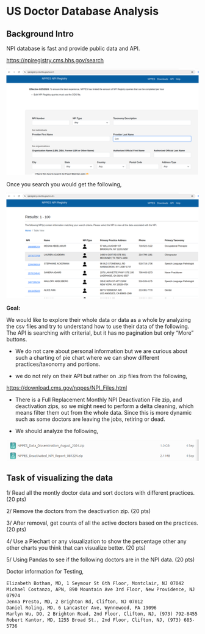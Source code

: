# US Doctor Database Analysis

## Background Intro

NPI database is fast and provide public data and API.

https://npiregistry.cms.hhs.gov/search

![npiregistry](../../../../images/big_data/homework/npiregistry.png)

Once you search you would get the following,

![npi_search](../../../../images/big_data/homework/npi_search.png)

**Goal:**

We would like to explore their whole data or data as a whole by analyzing the csv files and try to understand how to use their data of the following. The API is searching with criterial, but it has no pagination but only “More” buttons.

* We do not care about personal information but we are curious about such a charting of pie chart where we can show different practices/taxonomy and portions.

* we do not rely on their API but rather on .zip files from the following,

https://download.cms.gov/nppes/NPI_Files.html

* There is a Full Replacement Monthly NPI Deactivation File zip, and deactivation zips, so we might need to perform a delta cleaning, which means filter them out from the whole data. Since this is more dynamic such as some doctors are leaving the jobs, retiring or dead.

* We should analyze the following,

![NPI_Data](../../../../images/big_data/homework/NPI_Data.png)

## Task of visualizing the data

1/ Read all the montly doctor data and sort doctors with different practices. (20 pts)

2/ Remove the doctors from the deactivation zip. (20 pts)

3/ After removal, get counts of all the active doctors based on the practices. (20 pts)

4/ Use a Piechart or any visualization to show the percentage other any other charts you think that can visualize better. (20 pts)

5/ Using Pandas to see if the following doctors are in the NPI data. (20 pts)

Doctor information for Testing,

```
Elizabeth Botham, MD, 1 Seymour St 6th Floor, Montclair, NJ 07042
Michael Costanzo, APN, 890 Mountain Ave 3rd Floor, New Providence, NJ 07974
Jenna Presto, MD, 2 Brighton Rd, Clifton, NJ 07012
Daniel Roling, MD, 6 Lancaster Ave, Wynnewood, PA 19096
Marlyn Wu, DO, 2 Brighton Road, 2nd Floor, Clifton, NJ, (973) 792-8455
Robert Kantor, MD, 1255 Broad St., 2nd Floor, Clifton, NJ, (973) 685-5736
```

